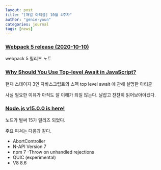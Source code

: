 ```yaml
---
layout: post
title: "[매일 아티클] 10월 4주차"
author: "genie-youn"
categories: journal
tags: [news]
---
```

### [Webpack 5 release (2020-10-10)](https://webpack.js.org/blog/2020-10-10-webpack-5-release/)
webpack 5 릴리즈 노트

### [Why Should You Use Top-level Await in JavaScript?](https://blog.bitsrc.io/why-should-you-use-top-level-await-in-javascript-a3ba8139ef23)

현재 스테이지 3인 자바스크립트의 스펙 top level await 에 관해 설명한 아티클

사실 필요한 이유가 아직도 잘 이해가 되질 않는다. 날잡고 찬찬히 읽어보아야겠다.

### [Node.js v15.0.0 is here!](https://nodejs.medium.com/node-js-v15-0-0-is-here-deb00750f278)

노드가 벌써 15가 릴리즈 되었다.

주요 피쳐는 다음과 같다.

- AbortController
- N-API Version 7
- npm 7
 -Throw on unhandled rejections
- QUIC (experimental)
- V8 8.6
